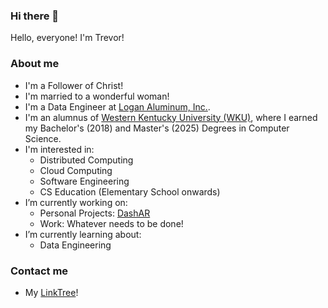 ### Hi there 👋

Hello, everyone! I'm Trevor!

### About me
- I'm a Follower of Christ!
- I'm married to a wonderful woman! 
- I'm a Data Engineer at [Logan Aluminum, Inc.](https://github.com/LoganAluminum).
- I'm an alumnus of [Western Kentucky University (WKU)](https://wku.edu/), where I earned my Bachelor's (2018) and Master's (2025) Degrees in Computer Science.
- I'm interested in:
  - Distributed Computing
  - Cloud Computing
  - Software Engineering
  - CS Education (Elementary School onwards)
- I’m currently working on:
  - Personal Projects: [DashAR](https://github.com/TrevorDBrown/DashAR)
  - Work: Whatever needs to be done!  
- I’m currently learning about:
  - Data Engineering

### Contact me
- My [LinkTree](http://trevord.me)!
